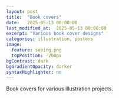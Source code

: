 ```yaml
---
layout: post
title:  "Book covers"
date:   2025-05-13 00:00:00
last_modified_at:  2025-05-13 00:00:00
excerpt: "Various book cover designs"
categories: illustration, posters
image:
  feature: seeing.png
  topPosition: -200px
bgContrast: dark
bgGradientOpacity: darker
syntaxHighlighter: no
---
```


<div class="img img--fullContainer img--14xLeading" style="background-image: url({{ site.baseurl_posts_img }}covers/seeing.png);"></div>
<div class="img img--fullContainer img--14xLeading" style="background-image: url({{ site.baseurl_posts_img }}covers/vlinders.png);"></div>

Book covers for various illustration projects.